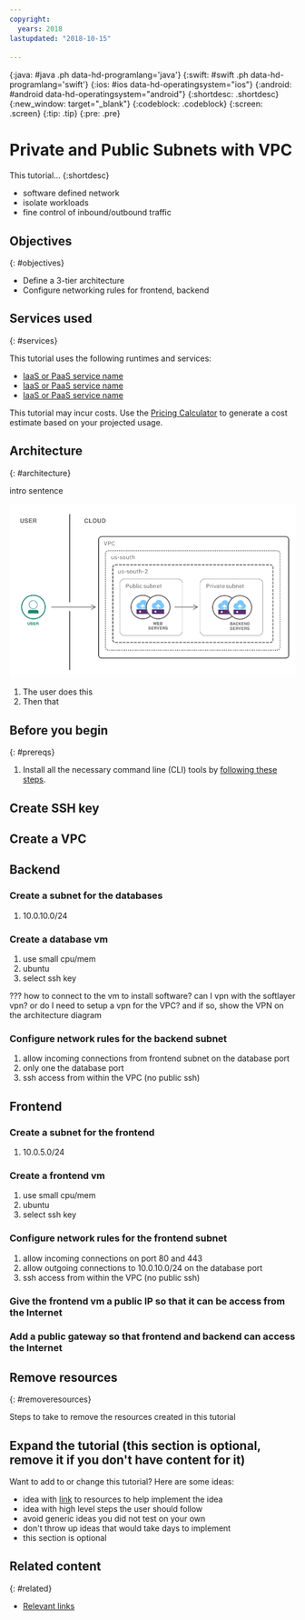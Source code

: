 ```yaml
---
copyright:
  years: 2018
lastupdated: "2018-10-15"

---
```


{:java: #java .ph data-hd-programlang='java'}
{:swift: #swift .ph data-hd-programlang='swift'}
{:ios: #ios data-hd-operatingsystem="ios"}
{:android: #android data-hd-operatingsystem="android"}
{:shortdesc: .shortdesc}
{:new_window: target="_blank"}
{:codeblock: .codeblock}
{:screen: .screen}
{:tip: .tip}
{:pre: .pre}

# Private and Public Subnets with VPC

This tutorial...
{:shortdesc}

* software defined network
* isolate workloads
* fine control of inbound/outbound traffic

## Objectives
{: #objectives}

* Define a 3-tier architecture
* Configure networking rules for frontend, backend

## Services used
{: #services}

This tutorial uses the following runtimes and services:
* [IaaS or PaaS service name](https://{DomainName}/catalog/services/ServiceName)
* [IaaS or PaaS service name](https://{DomainName}/catalog/services/ServiceName)
* [IaaS or PaaS service name](https://{DomainName}/catalog/services/ServiceName)

This tutorial may incur costs. Use the [Pricing Calculator](https://{DomainName}/pricing/) to generate a cost estimate based on your projected usage.

## Architecture
{: #architecture}

intro sentence

<p style="text-align: center;">

  ![Architecture](images/solution40-vpc-public-app-private-backend/Architecture.png)
</p>

1. The user does this
2. Then that

## Before you begin
{: #prereqs}

1. Install all the necessary command line (CLI) tools by [following these steps](https://{DomainName}/docs/cli/index.html#overview).

## Create SSH key

## Create a VPC

## Backend

### Create a subnet for the databases
1. 10.0.10.0/24

### Create a database vm
1. use small cpu/mem
1. ubuntu
1. select ssh key

??? how to connect to the vm to install software? can I vpn with the softlayer vpn? or do I need to setup a vpn for the VPC? and if so, show the VPN on the architecture diagram

### Configure network rules for the backend subnet
1. allow incoming connections from frontend subnet on the database port
1. only one the database port
1. ssh access from within the VPC (no public ssh)

## Frontend

### Create a subnet for the frontend
1. 10.0.5.0/24

### Create a frontend vm
1. use small cpu/mem
1. ubuntu
1. select ssh key

### Configure network rules for the frontend subnet
1. allow incoming connections on port 80 and 443
1. allow outgoing connections to 10.0.10.0/24 on the database port
1. ssh access from within the VPC (no public ssh)

### Give the frontend vm a public IP so that it can be access from the Internet

### Add a public gateway so that frontend and backend can access the Internet

## Remove resources
{: #removeresources}

Steps to take to remove the resources created in this tutorial

## Expand the tutorial (this section is optional, remove it if you don't have content for it)

Want to add to or change this tutorial? Here are some ideas:
- idea with [link]() to resources to help implement the idea
- idea with high level steps the user should follow
- avoid generic ideas you did not test on your own
- don't throw up ideas that would take days to implement
- this section is optional

## Related content
{: #related}

* [Relevant links](https://blah)
